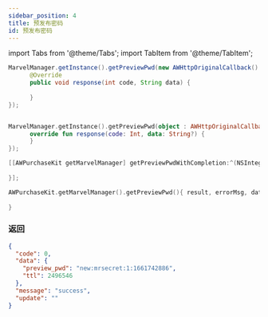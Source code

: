 ```yaml
---
sidebar_position: 4
title: 预发布密码
id: 预发布密码
---
```



import Tabs from '@theme/Tabs';
import TabItem from '@theme/TabItem';

<Tabs>
  <TabItem value="Java" label="Java" default>

```Java
MarvelManager.getInstance().getPreviewPwd(new AWHttpOriginalCallback() {
      @Override
      public void response(int code, String data) {
          
      }
});
```
  </TabItem>
  <TabItem value="Kotlin" label="Kotlin">

```Kotlin

MarvelManager.getInstance().getPreviewPwd(object : AWHttpOriginalCallback{
      override fun response(code: Int, data: String?) {
      }
});
```
  </TabItem>
  <TabItem value="Objective-C" label="Objective-C">

```Objective-C 
[[AWPurchaseKit getMarvelManager] getPreviewPwdWithCompletion:^(NSInteger result, NSString * _Nonnull errorMsg, NSDictionary * _Nullable data) {
        
}];
```
  </TabItem>
  <TabItem value="Swift" label="Swift">

```Swift
AWPurchaseKit.getMarvelManager().getPreviewPwd(){ result, errorMsg, data in
            
}
```
  </TabItem>
</Tabs>

### 返回
```Json
{
  "code": 0,
  "data": {
    "preview_pwd": "new:mrsecret:1:1661742886",
    "ttl": 2496546
  },
  "message": "success",
  "update": ""
}

```